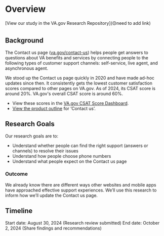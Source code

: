 # Overview
[View our study in the VA.gov Research Repository](🟡need to add link)

## Background 
The Contact us page ([va.gov/contact-us](va.gov/contact-us)) helps people get answers to questions about VA benefits and services by connecting people to the following types of customer support channels: self-service, live agent, and asynchronous agent.

We stood up the Contact us page quickly in 2020 and have made ad-hoc updates since then. It consistently gets the lowest customer satisfaction scores compared to other pages on VA.gov. As of 2024, its CSAT score is around 20%. VA.gov's overall CSAT score is around 60%. 

- View these scores in the [VA.gov CSAT Score Dashboard](https://va-gov.domo.com/page/1545882322).
- [View the product outline](https://github.com/department-of-veterans-affairs/va.gov-team/blob/master/teams/veteran%20support%20crew/Contact%20us%20page/Product/Product%20outline.md) for ‘Contact us’. 

## Research Goals	
Our research goals are to:  
-	Understand whether people can find the right support (answers or channels) to resolve their issues
-	Understand how people choose phone numbers
-	Understand what people expect on the Contact us page

### Outcome
We already know there are different ways other websites and mobile apps have approached effective support experiences. We’ll use this research to inform how we’ll update the Contact us page.

## Timeline
Start date: August 30, 2024 (Research review submitted)
End date: October 2, 2024 (Share findings and recommendations)

